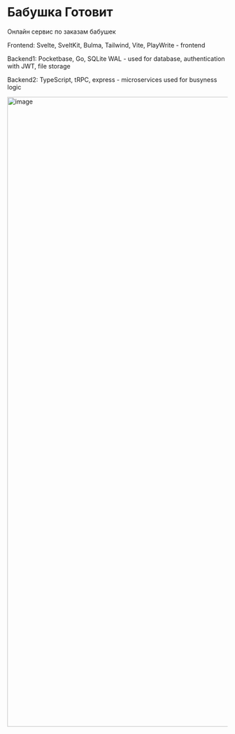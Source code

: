 # Бабушка Готовит

Онлайн сервис по заказам бабушек

Frontend: Svelte, SveltKit, Bulma, Tailwind, Vite, PlayWrite - frontend

Backend1: Pocketbase, Go, SQLite WAL - used for database, authentication with JWT, file storage

Backend2: TypeScript, tRPC, express - microservices used for busyness logic

<img width="1440" alt="image" src="https://user-images.githubusercontent.com/42784580/221937599-53e8280f-ac48-40dc-b0df-0af8d07292c8.png">

